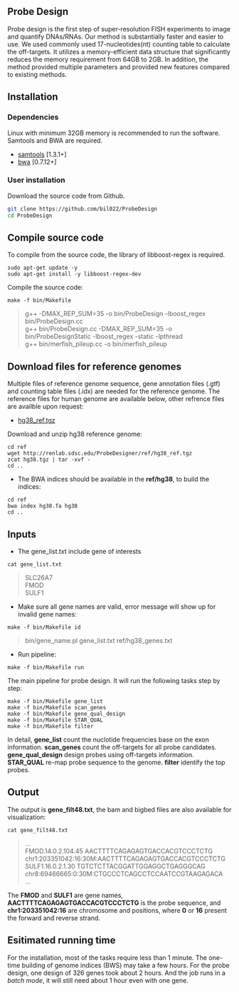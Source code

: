 ## Probe Design
Probe design is the first step of super-resolution FISH experiments to image and quantify DNAs/RNAs. 
Our method is substantially faster and easier to use. We used commonly used 17-nucleotides(nt) counting table to calculate the off-targets. It utilizes a memory-efficient data structure that significantly reduces the memory requirement from 64GB to 2GB. In addition, the method provided multiple parameters and provided new features compared to existing methods.

## Installation

### Dependencies

Linux with minimum 32GB memory is recommended to run the software. Samtools and BWA are required.

* [samtools](https://www.htslib.org/) [1.3.1+]
* [bwa](https://github.com/lh3/bwa) [0.7.12+]

### User installation

Download the source code from Github.

```sh
git clone https://github.com/bil022/ProbeDesign
cd ProbeDesign
```

## Compile source code

To compile from the source code, the library of libboost-regex is required.

```
sudo apt-get update -y
sudo apt-get install -y libboost-regex-dev
```
Compile the source code:

```
make -f bin/Makefile 
```

> g++ -DMAX_REP_SUM=35 -o bin/ProbeDesign -lboost_regex bin/ProbeDesign.cc<br/>
> g++ bin/ProbeDesign.cc -DMAX_REP_SUM=35 -o bin/ProbeDesignStatic -lboost_regex -static -lpthread<br/>
> g++ bin/merfish_pileup.cc -o bin/merfish_pileup

## Download files for reference genomes

Multiple files of reference genome sequence, gene annotation files (.gtf) and counting table files (.idx) are needed for the reference genome. The reference files for human genome are available below, other refrence files are availble upon request:

* [hg38_ref.tgz](http://renlab.sdsc.edu/ProbeDesigner/ref/hg38_ref.tgz)

Download and unzip hg38 reference genome:

```
cd ref
wget http://renlab.sdsc.edu/ProbeDesigner/ref/hg38_ref.tgz
zcat hg38.tgz | tar -xvf -
cd ..
```

* The BWA indices should be available in the **ref/hg38**, to build the indices:

```
cd ref
bwa index hg38.fa hg38
cd ..
```

## Inputs

* The gene_list.txt include gene of interests

```
cat gene_list.txt 
```

> SLC26A7<br/>
> FMOD<br/>
> SULF1<br/>

* Make sure all gene names are valid, error message will show up for invalid gene names:

```
make -f bin/Makefile id
```
> bin/gene_name.pl gene_list.txt ref/hg38_genes.txt

* Run pipeline:

```
make -f bin/Makefile run
```

The main pipeline for probe design. It will run the following tasks step by step: 

    make -f bin/Makefile gene_list
    make -f bin/Makefile scan_genes
    make -f bin/Makefile gene_qual_design
    make -f bin/Makefile STAR_QUAL
    make -f bin/Makefile filter
In detail, **gene\_list** count the nuclotide frequencies base on the exon information. **scan_genes** count the off-targets for all probe candidates. **gene\_qual\_design** design probes using off-targets information. **STAR\_QUAL** re-map probe sequence to the genome. **filter** identify the top probes.

## Output

The output is **gene_filt48.txt**, the bam and bigbed files are also available for visualization:

```
cat gene_filt48.txt
```
> ...<br/>
> FMOD.14.0.2.104.45      AACTTTTCAGAGAGTGACCACGTCCCTCTG  chr1:203351042:16:30M:AACTTTTCAGAGAGTGACCACGTCCCTCTG<br/>
> SULF1.16.0.2.1.30       TGTCTCTTACGGATTGGAGGCTGAGGGCAG  chr8:69466665:0:30M:CTGCCCTCAGCCTCCAATCCGTAAGAGACA<br/>
> ...<br/>

The **FMOD** and **SULF1** are gene names, **AACTTTTCAGAGAGTGACCACGTCCCTCTG** is the probe sequence, and **chr1:203351042:16** are chromosome and positions, where **0** or **16** present the forward and reverse strand. 

## Esitimated running time
For the installation, most of the tasks require less than 1 minute. The one-time building of genome indices (BWS) may take a few hours. For the probe design, one design of 326 genes took about 2 hours. And the job runs in a *batch mode*, it will still need about 1 hour even with one gene. 
